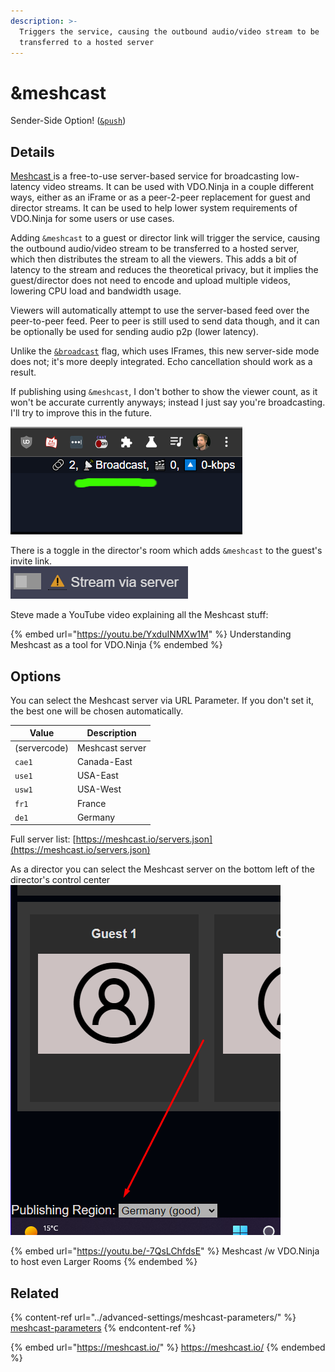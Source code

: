 ```yaml
---
description: >-
  Triggers the service, causing the outbound audio/video stream to be
  transferred to a hosted server
---
```


# \&meshcast

Sender-Side Option! ([`&push`](../source-settings/push.md))

## Details

[Meshcast ](https://meshcast.io/)is a free-to-use server-based service for broadcasting low-latency video streams. It can be used with VDO.Ninja in a couple different ways, either as an iFrame or as a peer-2-peer replacement for guest and director streams. It can be used to help lower system requirements of VDO.Ninja for some users or use cases.

Adding `&meshcast` to a guest or director link will trigger the service, causing the outbound audio/video stream to be transferred to a hosted server, which then distributes the stream to all the viewers. This adds a bit of latency to the stream and reduces the theoretical privacy, but it implies the guest/director does not need to encode and upload multiple videos, lowering CPU load and bandwidth usage.

Viewers will automatically attempt to use the server-based feed over the peer-to-peer feed. Peer to peer is still used to send data though, and it can be optionally be used for sending audio p2p (lower latency).

Unlike the [`&broadcast`](../advanced-settings/view-parameters/broadcast.md) flag, which uses IFrames, this new server-side mode does not; it's more deeply integrated. Echo cancellation should work as a result.

If publishing using `&meshcast`, I don't bother to show the viewer count, as it won't be accurate currently anyways; instead I just say you're broadcasting. I'll try to improve this in the future.

![](<../.gitbook/assets/image (93) (1) (1) (1).png>)

There is a toggle in the director's room which adds `&meshcast` to the guest's invite link.\
![](<../.gitbook/assets/image (105) (1).png>)

Steve made a YouTube video explaining all the Meshcast stuff:

{% embed url="https://youtu.be/YxduINMXw1M" %}
Understanding Meshcast as a tool for VDO.Ninja
{% endembed %}

## Options

You can select the Meshcast server via URL Parameter. If you don't set it, the best one will be chosen automatically.

| Value        | Description     |
| ------------ | --------------- |
| (servercode) | Meshcast server |
| `cae1`       | Canada-East     |
| `use1`       | USA-East        |
| `usw1`       | USA-West        |
| `fr1`        | France          |
| `de1`        | Germany         |

Full server list: [https://meshcast.io/servers.json](https://meshcast.io/servers.json)

As a director you can select the Meshcast server on the bottom left of the director's control center\
![](<../.gitbook/assets/image (2) (3) (1).png>)

{% embed url="https://youtu.be/-7QsLChfdsE" %}
Meshcast /w VDO.Ninja to host even Larger Rooms
{% endembed %}

## Related

{% content-ref url="../advanced-settings/meshcast-parameters/" %}
[meshcast-parameters](../advanced-settings/meshcast-parameters/)
{% endcontent-ref %}

{% embed url="https://meshcast.io/" %}
https://meshcast.io/
{% endembed %}
